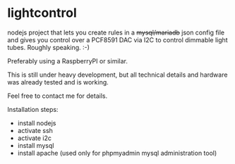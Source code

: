 # lightcontrol
nodejs project that lets you create rules in a ~~mysql/mariadb~~ json config file and gives you control over a PCF8591 DAC via I2C to control dimmable light tubes. Roughly speaking. :-)

Preferably using a RaspberryPI or similar.

This is still under heavy development, but all technical details and hardware was already tested and is working.

Feel free to contact me for details.


Installation steps:
* install nodejs
* activate ssh
* activate i2c
* install mysql
* install apache (used only for phpmyadmin mysql administration tool)
